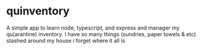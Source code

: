 # quinventory

A simple app to learn node, typescript, and express and manager my qu(arantine) inventory.  I have so many things (sundries, paper towels & etc) stashed around my house i forget where it all is